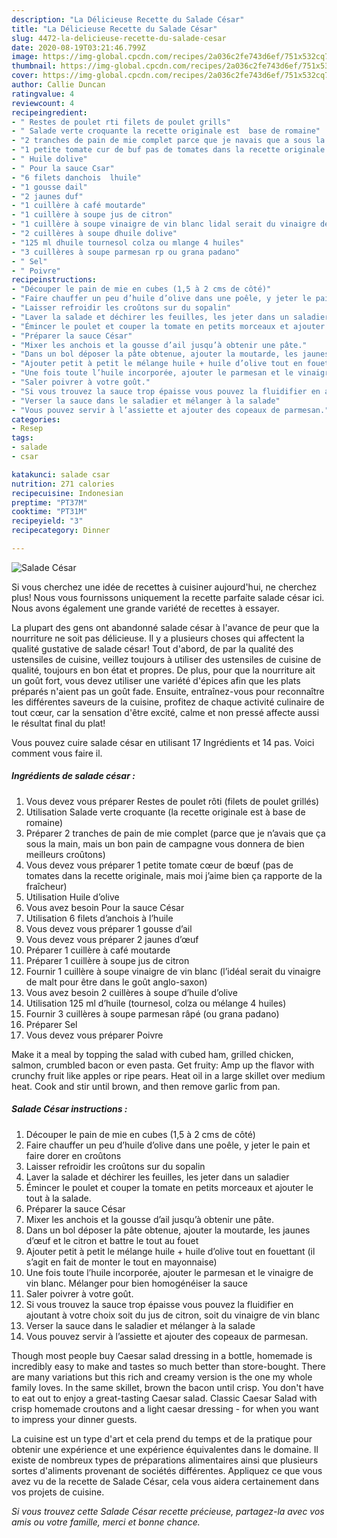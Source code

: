 ```yaml
---
description: "La Délicieuse Recette du Salade César"
title: "La Délicieuse Recette du Salade César"
slug: 4472-la-delicieuse-recette-du-salade-cesar
date: 2020-08-19T03:21:46.799Z
image: https://img-global.cpcdn.com/recipes/2a036c2fe743d6ef/751x532cq70/salade-cesar-photo-principale-de-la-recette.jpg
thumbnail: https://img-global.cpcdn.com/recipes/2a036c2fe743d6ef/751x532cq70/salade-cesar-photo-principale-de-la-recette.jpg
cover: https://img-global.cpcdn.com/recipes/2a036c2fe743d6ef/751x532cq70/salade-cesar-photo-principale-de-la-recette.jpg
author: Callie Duncan
ratingvalue: 4
reviewcount: 4
recipeingredient:
- " Restes de poulet rti filets de poulet grills"
- " Salade verte croquante la recette originale est  base de romaine"
- "2 tranches de pain de mie complet parce que je navais que a sous la main mais un bon pain de campagne vous donnera de bien meilleurs crotons"
- "1 petite tomate cur de buf pas de tomates dans la recette originale mais moi jaime bien a rapporte de la fracheur"
- " Huile dolive"
- " Pour la sauce Csar"
- "6 filets danchois  lhuile"
- "1 gousse dail"
- "2 jaunes duf"
- "1 cuillère à café moutarde"
- "1 cuillère à soupe jus de citron"
- "1 cuillère à soupe vinaigre de vin blanc lidal serait du vinaigre de malt pour tre dans le got anglosaxon"
- "2 cuillères à soupe dhuile dolive"
- "125 ml dhuile tournesol colza ou mlange 4 huiles"
- "3 cuillères à soupe parmesan rp ou grana padano"
- " Sel"
- " Poivre"
recipeinstructions:
- "Découper le pain de mie en cubes (1,5 à 2 cms de côté)"
- "Faire chauffer un peu d’huile d’olive dans une poêle, y jeter le pain et faire dorer en croûtons"
- "Laisser refroidir les croûtons sur du sopalin"
- "Laver la salade et déchirer les feuilles, les jeter dans un saladier"
- "Émincer le poulet et couper la tomate en petits morceaux et ajouter le tout à la salade."
- "Préparer la sauce César"
- "Mixer les anchois et la gousse d’ail jusqu’à obtenir une pâte."
- "Dans un bol déposer la pâte obtenue, ajouter la moutarde, les jaunes d’œuf et le citron et battre le tout au fouet"
- "Ajouter petit à petit le mélange huile + huile d’olive tout en fouettant (il s’agit en fait de monter le tout en mayonnaise)"
- "Une fois toute l’huile incorporée, ajouter le parmesan et le vinaigre de vin blanc. Mélanger pour bien homogénéiser la sauce"
- "Saler poivrer à votre goût."
- "Si vous trouvez la sauce trop épaisse vous pouvez la fluidifier en ajoutant à votre choix soit du jus de citron, soit du vinaigre de vin blanc"
- "Verser la sauce dans le saladier et mélanger à la salade"
- "Vous pouvez servir à l’assiette et ajouter des copeaux de parmesan."
categories:
- Resep
tags:
- salade
- csar

katakunci: salade csar 
nutrition: 271 calories
recipecuisine: Indonesian
preptime: "PT37M"
cooktime: "PT31M"
recipeyield: "3"
recipecategory: Dinner

---
```



![Salade César](https://img-global.cpcdn.com/recipes/2a036c2fe743d6ef/751x532cq70/salade-cesar-photo-principale-de-la-recette.jpg)

Si vous cherchez une idée de recettes à cuisiner aujourd'hui, ne cherchez plus! Nous vous fournissons uniquement la recette parfaite salade césar ici. Nous avons également une grande variété de recettes à essayer.

La plupart des gens ont abandonné salade césar à l'avance de peur que la nourriture ne soit pas délicieuse. Il y a plusieurs choses qui affectent la qualité gustative de salade césar! Tout d'abord, de par la qualité des ustensiles de cuisine, veillez toujours à utiliser des ustensiles de cuisine de qualité, toujours en bon état et propres. De plus, pour que la nourriture ait un goût fort, vous devez utiliser une variété d'épices afin que les plats préparés n'aient pas un goût fade. Ensuite, entraînez-vous pour reconnaître les différentes saveurs de la cuisine, profitez de chaque activité culinaire de tout cœur, car la sensation d'être excité, calme et non pressé affecte aussi le résultat final du plat!

<!--inarticleads1-->

Vous pouvez cuire salade césar en utilisant 17 Ingrédients et 14 pas. Voici comment vous faire il.

##### Ingrédients de salade césar :

1. Vous devez vous préparer  Restes de poulet rôti (filets de poulet grillés)
1. Utilisation  Salade verte croquante (la recette originale est à base de romaine)
1. Préparer 2 tranches de pain de mie complet (parce que je n’avais que ça sous la main, mais un bon pain de campagne vous donnera de bien meilleurs croûtons)
1. Vous devez vous préparer 1 petite tomate cœur de bœuf (pas de tomates dans la recette originale, mais moi j’aime bien ça rapporte de la fraîcheur)
1. Utilisation  Huile d’olive
1. Vous avez besoin  Pour la sauce César
1. Utilisation 6 filets d’anchois à l’huile
1. Vous devez vous préparer 1 gousse d’ail
1. Vous devez vous préparer 2 jaunes d’œuf
1. Préparer 1 cuillère à café moutarde
1. Préparer 1 cuillère à soupe jus de citron
1. Fournir 1 cuillère à soupe vinaigre de vin blanc (l’idéal serait du vinaigre de malt pour être dans le goût anglo-saxon)
1. Vous avez besoin 2 cuillères à soupe d’huile d’olive
1. Utilisation 125 ml d’huile (tournesol, colza ou mélange 4 huiles)
1. Fournir 3 cuillères à soupe parmesan râpé (ou grana padano)
1. Préparer  Sel
1. Vous devez vous préparer  Poivre


Make it a meal by topping the salad with cubed ham, grilled chicken, salmon, crumbled bacon or even pasta. Get fruity: Amp up the flavor with crunchy fruit like apples or ripe pears. Heat oil in a large skillet over medium heat. Cook and stir until brown, and then remove garlic from pan. 

<!--inarticleads2-->

##### Salade César instructions :

1. Découper le pain de mie en cubes (1,5 à 2 cms de côté)
1. Faire chauffer un peu d’huile d’olive dans une poêle, y jeter le pain et faire dorer en croûtons
1. Laisser refroidir les croûtons sur du sopalin
1. Laver la salade et déchirer les feuilles, les jeter dans un saladier
1. Émincer le poulet et couper la tomate en petits morceaux et ajouter le tout à la salade.
1. Préparer la sauce César
1. Mixer les anchois et la gousse d’ail jusqu’à obtenir une pâte.
1. Dans un bol déposer la pâte obtenue, ajouter la moutarde, les jaunes d’œuf et le citron et battre le tout au fouet
1. Ajouter petit à petit le mélange huile + huile d’olive tout en fouettant (il s’agit en fait de monter le tout en mayonnaise)
1. Une fois toute l’huile incorporée, ajouter le parmesan et le vinaigre de vin blanc. Mélanger pour bien homogénéiser la sauce
1. Saler poivrer à votre goût.
1. Si vous trouvez la sauce trop épaisse vous pouvez la fluidifier en ajoutant à votre choix soit du jus de citron, soit du vinaigre de vin blanc
1. Verser la sauce dans le saladier et mélanger à la salade
1. Vous pouvez servir à l’assiette et ajouter des copeaux de parmesan.


Though most people buy Caesar salad dressing in a bottle, homemade is incredibly easy to make and tastes so much better than store-bought. There are many variations but this rich and creamy version is the one my whole family loves. In the same skillet, brown the bacon until crisp. You don&#39;t have to eat out to enjoy a great-tasting Caesar salad. Classic Caesar Salad with crisp homemade croutons and a light caesar dressing - for when you want to impress your dinner guests. 

<!--inarticleads1-->

<p>
La cuisine est un type d'art et cela prend du temps et de la pratique pour obtenir une expérience et une expérience équivalentes dans le domaine. Il existe de nombreux types de préparations alimentaires ainsi que plusieurs sortes d'aliments provenant de sociétés différentes. Appliquez ce que vous avez vu de la recette de Salade César, cela vous aidera certainement dans vos projets de cuisine.
</p>

<p>
<i>Si vous trouvez cette Salade César recette précieuse, partagez-la avec vos amis ou votre famille, merci et bonne chance.</i>
</p>
